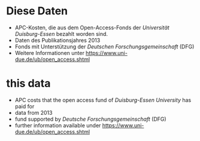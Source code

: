 # Diese Daten #
* APC-Kosten, die aus dem Open-Access-Fonds der *Universität Duisburg-Essen* bezahlt worden sind.
* Daten des Publikationsjahres 2013
* Fonds mit Unterstützung der *Deutschen Forschungsgemeinschaft* (DFG)
* Weitere Informationen unter <https://www.uni-due.de/ub/open_access.shtml>

# this data #
* APC costs that the open access fund of *Duisburg-Essen University* has paid for
* data from 2013
* fund supported by *Deutsche Forschungsgemeinschaft* (DFG)
* further information available under <https://www.uni-due.de/ub/open_access.shtml>


